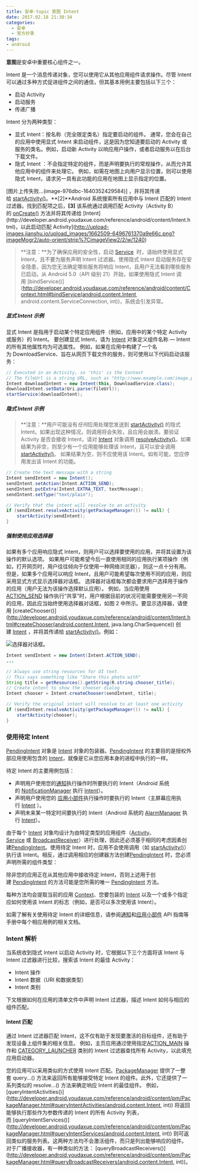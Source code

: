 ```yaml
---
title: 安卓-topic 意图 Intent
date: 2017.02.18 21:38:34
categories:
  - 安卓
  - 官方抄录
tags:
- android
---
```


**意图**是安卓中重要核心组件之一。

Intent 是一个消息传递对象，您可以使用它从其他应用组件请求操作。尽管 Intent 可以通过多种方式促进组件之间的通信，但其基本用例主要包括以下三个：

* 启动 Activity
* 启动服务
* 传递广播

Intent 分为两种类型：

* 显式 Intent：按名称（完全限定类名）指定要启动的组件。 通常，您会在自己的应用中使用显式 Intent 来启动组件，这是因为您知道要启动的 Activity 或服务的类名。例如，启动新 Activity 以响应用户操作，或者启动服务以在后台下载文件。
* 隐式 Intent ：不会指定特定的组件，而是声明要执行的常规操作，从而允许其他应用中的组件来处理它。 例如，如需在地图上向用户显示位置，则可以使用隐式 Intent，请求另一具有此功能的应用在地图上显示指定的位置。

[图片上传失败...(image-976dbc-1640352429584)]
，并将其传递给 [startActivity()](http://developer.android.youdaxue.com/reference/android/content/Context.html#startActivity(android.content.Intent))。**[2]**Android 系统搜索所有应用中与 Intent 匹配的 Intent 过滤器。找到匹配项之后，**[3]** 该系统通过调用匹配 Activity（Activity B）的 [onCreate()](http://developer.android.youdaxue.com/reference/android/app/Activity.html#onCreate(android.os.Bundle)) 方法并将其传递给 [Intent](http://developer.android.youdaxue.com/reference/android/content/Intent.html)，以此启动匹配 Activity](http://upload-images.jianshu.io/upload_images/1662509-6496761370a9e66c.png?imageMogr2/auto-orient/strip%7CimageView2/2/w/1240)

> **注意：**为了确保应用的安全性，启动 [Service](http://developer.android.youdaxue.com/reference/android/app/Service.html)
 时，请始终使用显式 Intent，且不要为服务声明 Intent 过滤器。使用隐式 Intent 启动服务存在安全隐患，因为您无法确定哪些服务将响应 Intent，且用户无法看到哪些服务已启动。从 Android 5.0（API 级别 21）开始，如果使用隐式 Intent 调用 [bindService()](http://developer.android.youdaxue.com/reference/android/content/Context.html#bindService(android.content.Intent, android.content.ServiceConnection, int))，系统会引发异常。

##### 显式 Intent 示例

显式 Intent 是指用于启动某个特定应用组件（例如，应用中的某个特定 Activity 或服务）的 Intent。 要创建显式 Intent，请为 [Intent](http://developer.android.youdaxue.com/reference/android/content/Intent.html) 对象定义组件名称 — Intent 的所有其他属性均为可选属性。
例如，如果在应用中构建了一个名为 DownloadService、旨在从网页下载文件的服务，则可使用以下代码启动该服务：

```java
// Executed in an Activity, so 'this' is the Context
// The fileUrl is a string URL, such as "http://www.example.com/image.png"
Intent downloadIntent = new Intent(this, DownloadService.class);
downloadIntent.setData(Uri.parse(fileUrl));
startService(downloadIntent);
```

##### 隐式 Intent 示例

> **注意：**用户可能没有*任何*应用处理您发送到 [startActivity()](http://developer.android.youdaxue.com/reference/android/content/Context.html#startActivity(android.content.Intent)) 的隐式 Intent。如果出现这种情况，则调用将会失败，且应用会崩溃。要验证 Activity 是否会接收 Intent，请对 [Intent](http://developer.android.youdaxue.com/reference/android/content/Intent.html) 对象调用 [resolveActivity()](http://developer.android.youdaxue.com/reference/android/content/Intent.html#resolveActivity(android.content.pm.PackageManager))。如果结果为非空，则至少有一个应用能够处理该 Intent，且可以安全调用[startActivity()](http://developer.android.youdaxue.com/reference/android/content/Context.html#startActivity(android.content.Intent))。 如果结果为空，则不应使用该 Intent。如有可能，您应停用发出该 Intent 的功能。

```java
// Create the text message with a string
Intent sendIntent = new Intent();
sendIntent.setAction(Intent.ACTION_SEND);
sendIntent.putExtra(Intent.EXTRA_TEXT, textMessage);
sendIntent.setType("text/plain");

// Verify that the intent will resolve to an activity
if (sendIntent.resolveActivity(getPackageManager()) != null) {
    startActivity(sendIntent);
}
```

##### 强制使用应用选择器

如果有多个应用响应隐式 Intent，则用户可以选择要使用的应用，并将其设置为该操作的默认选项。 如果用户可能希望今后一直使用相同的应用执行某项操作（例如，打开网页时，用户往往倾向于仅使用一种网络浏览器），则这一点十分有用。
但是，如果多个应用可以响应 Intent，且用户可能希望每次使用不同的应用，则应采用显式方式显示选择器对话框。 选择器对话框每次都会要求用户选择用于操作的应用（用户无法为该操作选择默认应用）。 例如，当应用使用[ACTION_SEND](http://developer.android.youdaxue.com/reference/android/content/Intent.html#ACTION_SEND) 操作执行“共享”时，用户根据目前的状况可能需要使用另一不同的应用，因此应当始终使用选择器对话框，如图 2 中所示。要显示选择器，请使用 [createChooser()](http://developer.android.youdaxue.com/reference/android/content/Intent.html#createChooser(android.content.Intent, java.lang.CharSequence)) 创建 [Intent](http://developer.android.youdaxue.com/reference/android/content/Intent.html)
，并将其传递给 [startActivity()](http://developer.android.youdaxue.com/reference/android/app/Activity.html#startActivity(android.content.Intent))。例如：

![选择器对话框。](http://upload-images.jianshu.io/upload_images/1662509-67e47e9aa4e669c0.png?imageMogr2/auto-orient/strip%7CimageView2/2/w/1240)

```java
Intent sendIntent = new Intent(Intent.ACTION_SEND);
...

// Always use string resources for UI text.
// This says something like "Share this photo with"
String title = getResources().getString(R.string.chooser_title);
// Create intent to show the chooser dialog
Intent chooser = Intent.createChooser(sendIntent, title);

// Verify the original intent will resolve to at least one activity
if (sendIntent.resolveActivity(getPackageManager()) != null) {
    startActivity(chooser);
}
```

### 使用待定 Intent

[PendingIntent](http://developer.android.youdaxue.com/reference/android/app/PendingIntent.html) 对象是 [Intent](http://developer.android.youdaxue.com/reference/android/content/Intent.html) 对象的包装器。[PendingIntent](http://developer.android.youdaxue.com/reference/android/app/PendingIntent.html) 的主要目的是授权外部应用使用包含的 [Intent](http://developer.android.youdaxue.com/reference/android/content/Intent.html)，就像是它从您应用本身的进程中执行的一样。

待定 Intent 的主要用例包括：

* 声明用户使用您的[通知](http://developer.android.youdaxue.com/guide/topics/ui/notifiers/notifications.html)执行操作时所要执行的 Intent（Android 系统的 [NotificationManager](http://developer.android.youdaxue.com/reference/android/app/NotificationManager.html) 执行 [Intent](http://developer.android.youdaxue.com/reference/android/content/Intent.html)）。
* 声明用户使用您的 [应用小部件](http://developer.android.youdaxue.com/guide/topics/appwidgets/index.html)执行操作时要执行的 Intent（主屏幕应用执行 [Intent](http://developer.android.youdaxue.com/reference/android/content/Intent.html)
）。
* 声明未来某一特定时间要执行的 Intent（Android 系统的 [AlarmManager](http://developer.android.youdaxue.com/reference/android/app/AlarmManager.html) 执行 [Intent](http://developer.android.youdaxue.com/reference/android/content/Intent.html)）。

由于每个 [Intent](http://developer.android.youdaxue.com/reference/android/content/Intent.html) 对象均设计为由特定类型的应用组件（[Activity](http://developer.android.youdaxue.com/reference/android/app/Activity.html)、[Service](http://developer.android.youdaxue.com/reference/android/app/Service.html) 或 [BroadcastReceiver](http://developer.android.youdaxue.com/reference/android/content/BroadcastReceiver.html)）进行处理，因此还必须基于相同的考虑因素创建[PendingIntent](http://developer.android.youdaxue.com/reference/android/app/PendingIntent.html)。使用待定 Intent 时，应用不会使用调用（如 [startActivity()](http://developer.android.youdaxue.com/reference/android/content/Context.html#startActivity(android.content.Intent))）执行该 Intent。相反，通过调用相应的创建器方法创建[PendingIntent](http://developer.android.youdaxue.com/reference/android/app/PendingIntent.html) 时，您必须声明所需的组件类型：

除非您的应用正在从其他应用中接收待定 Intent，否则上述用于创建 [PendingIntent](http://developer.android.youdaxue.com/reference/android/app/PendingIntent.html) 的方法可能是您所需的唯一 [PendingIntent](http://developer.android.youdaxue.com/reference/android/app/PendingIntent.html) 方法。

每种方法均会提取当前的应用 [Context](http://developer.android.youdaxue.com/reference/android/content/Context.html)、您要包装的 [Intent](http://developer.android.youdaxue.com/reference/android/content/Intent.html) 以及一个或多个指定应如何使用该 Intent 的标志（例如，是否可以多次使用该 Intent）。

如需了解有关使用待定 Intent 的详细信息，请参阅[通知](http://developer.android.youdaxue.com/guide/topics/ui/notifiers/notifications.html)和[应用小部件](http://developer.android.youdaxue.com/guide/topics/appwidgets/index.html) API 指南等手册中每个相应用例的相关文档。

### Intent 解析

当系统收到隐式 Intent 以启动 Activity 时，它根据以下三个方面将该 Intent 与 Intent 过滤器进行比较，搜索该 Intent 的最佳 Activity：

* Intent 操作
* Intent 数据（URI 和数据类型）
* Intent 类别

下文根据如何在应用的清单文件中声明 Intent 过滤器，描述 Intent 如何与相应的组件匹配。

#### Intent 匹配

通过 Intent 过滤器匹配 Intent，这不仅有助于发现要激活的目标组件，还有助于发现设备上组件集的相关信息。 例如，主页应用通过使用指定[ACTION_MAIN](http://developer.android.youdaxue.com/reference/android/content/Intent.html#ACTION_MAIN) 操作和 [CATEGORY_LAUNCHER](http://developer.android.youdaxue.com/reference/android/content/Intent.html#CATEGORY_LAUNCHER) 类别的 Intent 过滤器查找所有 Activity，以此填充应用启动器。

您的应用可以采用类似的方式使用 Intent 匹配。[PackageManager](http://developer.android.youdaxue.com/reference/android/content/pm/PackageManager.html) 提供了一整套 query...() 方法来返回所有能够接受特定 Intent 的组件。此外，它还提供了一系列类似的 resolve...() 方法来确定响应 Intent 的最佳组件。 例如，[queryIntentActivities()](http://developer.android.youdaxue.com/reference/android/content/pm/PackageManager.html#queryIntentActivities(android.content.Intent, int)) 将返回能够执行那些作为参数传递的 Intent 的所有 Activity 列表，而 [queryIntentServices()](http://developer.android.youdaxue.com/reference/android/content/pm/PackageManager.html#queryIntentServices(android.content.Intent, int)) 则可返回类似的服务列表。这两种方法均不会激活组件，而只是列出能够响应的组件。 对于广播接收器，有一种类似的方法： [queryBroadcastReceivers()](http://developer.android.youdaxue.com/reference/android/content/pm/PackageManager.html#queryBroadcastReceivers(android.content.Intent, int))。
